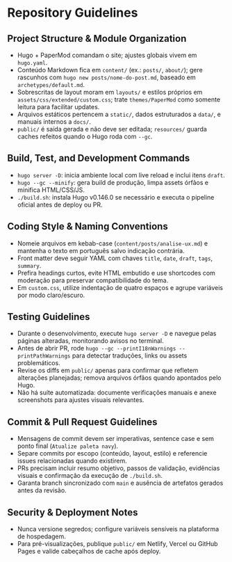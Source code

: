 # Repository Guidelines

## Project Structure & Module Organization
- Hugo + PaperMod comandam o site; ajustes globais vivem em `hugo.yaml`.
- Conteúdo Markdown fica em `content/` (ex.: `posts/`, `about/`); gere rascunhos com `hugo new posts/nome-do-post.md`, baseado em `archetypes/default.md`.
- Sobrescritas de layout moram em `layouts/` e estilos próprios em `assets/css/extended/custom.css`; trate `themes/PaperMod` como somente leitura para facilitar updates.
- Arquivos estáticos pertencem a `static/`, dados estruturados a `data/`, e manuais internos a `docs/`.
- `public/` é saída gerada e não deve ser editada; `resources/` guarda caches refeitos quando o Hugo roda com `--gc`.

## Build, Test, and Development Commands
- `hugo server -D`: inicia ambiente local com live reload e inclui itens `draft`.
- `hugo --gc --minify`: gera build de produção, limpa assets órfãos e minifica HTML/CSS/JS.
- `./build.sh`: instala Hugo v0.146.0 se necessário e executa o pipeline oficial antes de deploy ou PR.

## Coding Style & Naming Conventions
- Nomeie arquivos em kebab-case (`content/posts/analise-ux.md`) e mantenha o texto em português salvo indicação contrária.
- Front matter deve seguir YAML com chaves `title`, `date`, `draft`, `tags`, `summary`.
- Prefira headings curtos, evite HTML embutido e use shortcodes com moderação para preservar compatibilidade do tema.
- Em `custom.css`, utilize indentação de quatro espaços e agrupe variáveis por modo claro/escuro.

## Testing Guidelines
- Durante o desenvolvimento, execute `hugo server -D` e navegue pelas páginas alteradas, monitorando avisos no terminal.
- Antes de abrir PR, rode `hugo --gc --printI18nWarnings --printPathWarnings` para detectar traduções, links ou assets problemáticos.
- Revise os diffs em `public/` apenas para confirmar que refletem alterações planejadas; remova arquivos órfãos quando apontados pelo Hugo.
- Não há suíte automatizada: documente verificações manuais e anexe screenshots para ajustes visuais relevantes.

## Commit & Pull Request Guidelines
- Mensagens de commit devem ser imperativas, sentence case e sem ponto final (`Atualize paleta navy`).
- Separe commits por escopo (conteúdo, layout, estilo) e referencie issues relacionadas quando existirem.
- PRs precisam incluir resumo objetivo, passos de validação, evidências visuais e confirmação da execução de `./build.sh`.
- Garanta branch sincronizado com `main` e ausência de artefatos gerados antes da revisão.

## Security & Deployment Notes
- Nunca versione segredos; configure variáveis sensíveis na plataforma de hospedagem.
- Para pré-visualizações, publique `public/` em Netlify, Vercel ou GitHub Pages e valide cabeçalhos de cache após deploy.
